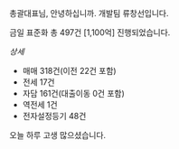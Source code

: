 총괄대표님, 안녕하십니까. 개발팀 류창선입니다.
  
금일 표준화 총 497건 [1,100억] 진행되었습니다.

*상세*
- 매매 318건(이전 22건 포함)
- 전세 17건
- 자담 161건(대출이동 0건 포함)
- 역전세 1건
- 전자설정등기 48건

오늘 하루 고생 많으셨습니다.